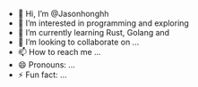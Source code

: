 - 👋 Hi, I’m @Jasonhonghh
- 👀 I’m interested in programming and exploring
- 🌱 I’m currently learning Rust, Golang and
- 💞️ I’m looking to collaborate on ...
- 📫 How to reach me ...
- 😄 Pronouns: ...
- ⚡ Fun fact: ...

<!---
Jasonhonghh/Jasonhonghh is a ✨ special ✨ repository because its `README.md` (this file) appears on your GitHub profile.
You can click the Preview link to take a look at your changes.
--->
